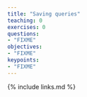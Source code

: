 ```yaml
---
title: "Saving queries"
teaching: 0
exercises: 0
questions:
- "FIXME"
objectives:
- "FIXME"
keypoints:
- "FIXME"
---
```




{% include links.md %}
